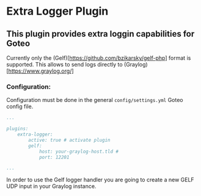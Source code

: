# Extra Logger Plugin

## This plugin provides extra loggin capabilities for Goteo

Currently only the (Gelf)[https://github.com/bzikarsky/gelf-php] format is supported. This allows to send logs directly to (Graylog)[https://www.graylog.org/]

### Configuration:

Configuration must be done in the general `config/settings.yml` Goteo config file.

```yaml
...

plugins:
    extra-logger:
        active: true # activate plugin
        gelf:
            host: your-graylog-host.tld #
            port: 12201

...

```

In order to use the Gelf logger handler you are going to create a new GELF UDP input in your Graylog instance.
